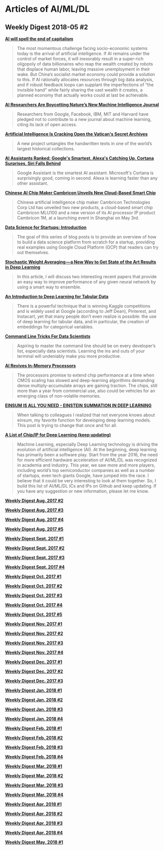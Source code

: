 # Articles of AI/ML/DL

## Weekly Digest 2018-05 \#2

**[AI will spell the end of capitalism](https://www.washingtonpost.com/news/theworldpost/wp/2018/05/03/end-of-capitalism)**
> The most momentous challenge facing socio-economic systems today is the arrival of artificial intelligence. If AI remains under the control of market forces, it will inexorably result in a super-rich oligopoly of data billionaires who reap the wealth created by robots that displace human labor, leaving massive unemployment in their wake.
> But China’s socialist market economy could provide a solution to this. If AI rationally allocates resources through big data analysis, and if robust feedback loops can supplant the imperfections of “the invisible hand” while fairly sharing the vast wealth it creates, a planned economy that actually works could at last be achievable.

**[AI Researchers Are Boycotting Nature’s New Machine Intelligence Journal](https://motherboard.vice.com/en_us/article/a3yxwb/ai-researchers-are-boycotting-natures-new-machine-intelligence-journal)**
> Researchers from Google, Facebook, IBM, MIT and Harvard have pledged not to contribute to a new journal about machine learning, citing its lack of open access.

**[Artificial Intelligence Is Cracking Open the Vatican's Secret Archives](https://www.theatlantic.com/technology/archive/2018/04/vatican-secret-archives-artificial-intelligence/559205/)**
> A new project untangles the handwritten texts in one of the world’s largest historical collections.

**[AI Assistants Ranked: Google's Smartest, Alexa's Catching Up, Cortana Surprises, Siri Falls Behind](https://www.forbes.com/sites/johnkoetsier/2018/04/24/ai-assistants-ranked-googles-smartest-alexas-catching-up-cortana-surprises-siri-falls-behind/#2414edbf492a)**
> Google Assistant is the smartest AI assistant. Microsoft's Cortana is surprisingly good, coming in second. Alexa is learning faster than any other assistant.

**[Chinese AI Chip Maker Cambricon Unveils New Cloud-Based Smart Chip](https://www.chinamoneynetwork.com/2018/05/04/chinese-ai-chip-maker-cambricon-unveils-new-cloud-based-smart-chip)**
> Chinese artificial intelligence chip maker Cambricon Technologies Corp Ltd has unveiled two new products, a cloud-based smart chip Cambricon MLU100 and a new version of its AI processor IP product Cambricon 1M, at a launching event in Shanghai on May 3rd.

**[Data Science for Startups: Introduction](https://towardsdatascience.com/data-science-for-startups-introduction-80d022a18aec)**
> The goal of this series of blog posts is to provide an overview of how to build a data science platform from scratch for a startup, providing real examples using Google Cloud Platform (GCP) that readers can try out themselves.

**[Stochastic Weight Averaging — a New Way to Get State of the Art Results in Deep Learning](https://towardsdatascience.com/stochastic-weight-averaging-a-new-way-to-get-state-of-the-art-results-in-deep-learning-c639ccf36a)**
> In this article, I will discuss two interesting recent papers that provide an easy way to improve performance of any given neural network by using a smart way to ensemble. 

**[An Introduction to Deep Learning for Tabular Data](http://www.fast.ai/2018/04/29/categorical-embeddings/)**
> There is a powerful technique that is winning Kaggle competitions and is widely used at Google (according to Jeff Dean), Pinterest, and Instacart, yet that many people don’t even realize is possible: the use of deep learning for tabular data, and in particular, the creation of embeddings for categorical variables.

**[Command Line Tricks For Data Scientists](https://medium.com/@kadek/command-line-tricks-for-data-scientists-c98e0abe5da)**
> Aspiring to master the command line should be on every developer’s list, especially data scientists. Learning the ins and outs of your terminal will undeniably make you more productive. 

**[AI Revives In-Memory Processors](https://www.eetimes.com/document.asp?doc_id=1333238)**
> The processors promise to extend chip performance at a time when CMOS scaling has slowed and deep-learning algorithms demanding dense multiply-accumulate arrays are gaining traction. The chips, still more than a year from commercial use, also could be vehicles for an emerging class of non-volatile memories.

**[EINSUM IS ALL YOU NEED - EINSTEIN SUMMATION IN DEEP LEARNING](https://rockt.github.io/2018/04/30/einsum)**
> When talking to colleagues I realized that not everyone knows about einsum, my favorite function for developing deep learning models. This post is trying to change that once and for all.

**[A List of Chip/IP for Deep Learning (keep updating)](https://basicmi.github.io/Deep-Learning-Processor-List/)**
> Machine Learning, especially Deep Learning technology is driving the evolution of artificial intelligence (AI). At the beginning, deep learning has primarily been a software play. Start from the year 2016, the need for more efficient hardware acceleration of AI/ML/DL was recognized in academia and industry. This year, we saw more and more players, including world’s top semiconductor companies as well as a number of startups, even tech giants Google, have jumped into the race. I believe that it could be very interesting to look at them together. So, I build this list of AI/ML/DL ICs and IPs on Github and keep updating. If you have any suggestion or new information, please let me know.

**[Weekly Digest Aug. 2017 \#2](https://github.com/basicmi/Machine-Learning-Articles/blob/master/WeeklyDigest2017-08_2.md)**

**[Weekly Digest Aug. 2017 \#3](https://github.com/basicmi/Machine-Learning-Articles/blob/master/WeeklyDigest2017-08_3.md)**

**[Weekly Digest Aug. 2017 \#4](https://github.com/basicmi/Machine-Learning-Articles/blob/master/WeeklyDigest2017-08_4.md)**

**[Weekly Digest Aug. 2017 \#5](https://github.com/basicmi/Machine-Learning-Articles/blob/master/WeeklyDigest2017-08_5.md)**

**[Weekly Digest Sept. 2017 \#1](https://github.com/basicmi/Machine-Learning-Articles/blob/master/WeeklyDigest2017-09_1.md)**

**[Weekly Digest Sept. 2017 \#2](https://github.com/basicmi/Machine-Learning-Articles/blob/master/WeeklyDigest2017-09_2.md)**

**[Weekly Digest Sept. 2017 \#3](https://github.com/basicmi/Machine-Learning-Articles/blob/master/WeeklyDigest2017-09_3.md)**

**[Weekly Digest Sept. 2017 \#4](https://github.com/basicmi/Machine-Learning-Articles/blob/master/WeeklyDigest2017-09_4.md)**

**[Weekly Digest Oct. 2017 \#1](https://github.com/basicmi/Machine-Learning-Articles/blob/master/WeeklyDigest2017-10_1.md)**

**[Weekly Digest Oct. 2017 \#2](https://github.com/basicmi/Machine-Learning-Articles/blob/master/WeeklyDigest2017-10_2.md)**

**[Weekly Digest Oct. 2017 \#3](https://github.com/basicmi/Machine-Learning-Articles/blob/master/WeeklyDigest2017-10_3.md)**

**[Weekly Digest Oct. 2017 \#4](https://github.com/basicmi/Machine-Learning-Articles/blob/master/WeeklyDigest2017-10_4.md)**

**[Weekly Digest Oct. 2017 \#5](https://github.com/basicmi/Machine-Learning-Articles/blob/master/WeeklyDigest2017-10_5.md)**

**[Weekly Digest Nov. 2017 \#1](https://github.com/basicmi/Machine-Learning-Articles/blob/master/WeeklyDigest2017-11_1.md)**

**[Weekly Digest Nov. 2017 \#2](https://github.com/basicmi/Machine-Learning-Articles/blob/master/WeeklyDigest2017-11_2.md)**

**[Weekly Digest Nov. 2017 \#3](https://github.com/basicmi/Machine-Learning-Articles/blob/master/WeeklyDigest2017-11_3.md)**

**[Weekly Digest Nov. 2017 \#4](https://github.com/basicmi/Machine-Learning-Articles/blob/master/WeeklyDigest2017-11_4.md)**

**[Weekly Digest Dec. 2017 \#1](https://github.com/basicmi/Machine-Learning-Articles/blob/master/WeeklyDigest2017-12_1.md)**

**[Weekly Digest Dec. 2017 \#2](https://github.com/basicmi/Machine-Learning-Articles/blob/master/WeeklyDigest2017-12_2.md)**

**[Weekly Digest Dec. 2017 \#3](https://github.com/basicmi/Machine-Learning-Articles/blob/master/WeeklyDigest2017-12_3.md)**

**[Weekly Digest Jan. 2018 \#1](https://github.com/basicmi/Machine-Learning-Articles/blob/master/WeeklyDigest2018-01_1.md)**

**[Weekly Digest Jan. 2018 \#2](https://github.com/basicmi/Machine-Learning-Articles/blob/master/WeeklyDigest2018-01_2.md)**

**[Weekly Digest Jan. 2018 \#3](https://github.com/basicmi/Machine-Learning-Articles/blob/master/WeeklyDigest2018-01_3.md)**

**[Weekly Digest Jan. 2018 \#4](https://github.com/basicmi/Machine-Learning-Articles/blob/master/WeeklyDigest2018-01_4.md)**

**[Weekly Digest Feb. 2018 \#1](https://github.com/basicmi/Machine-Learning-Articles/blob/master/WeeklyDigest2018-02_1.md)**

**[Weekly Digest Feb. 2018 \#2](https://github.com/basicmi/Machine-Learning-Articles/blob/master/WeeklyDigest2018-02_2.md)**

**[Weekly Digest Feb. 2018 \#3](https://github.com/basicmi/Machine-Learning-Articles/blob/master/WeeklyDigest2018-02_3.md)**

**[Weekly Digest Feb. 2018 \#4](https://github.com/basicmi/Machine-Learning-Articles/blob/master/WeeklyDigest2018-02_4.md)**

**[Weekly Digest Mar. 2018 \#1](https://github.com/basicmi/Machine-Learning-Articles/blob/master/WeeklyDigest2018-03_1.md)**

**[Weekly Digest Mar. 2018 \#2](https://github.com/basicmi/Machine-Learning-Articles/blob/master/WeeklyDigest2018-03_2.md)**

**[Weekly Digest Mar. 2018 \#3](https://github.com/basicmi/Machine-Learning-Articles/blob/master/WeeklyDigest2018-03_3.md)**

**[Weekly Digest Mar. 2018 \#4](https://github.com/basicmi/Machine-Learning-Articles/blob/master/WeeklyDigest2018-03_4.md)**

**[Weekly Digest Apr. 2018 \#1](https://github.com/basicmi/Machine-Learning-Articles/blob/master/WeeklyDigest2018-04_1.md)**

**[Weekly Digest Apr. 2018 \#2](https://github.com/basicmi/Machine-Learning-Articles/blob/master/WeeklyDigest2018-04_2.md)**

**[Weekly Digest Apr. 2018 \#3](https://github.com/basicmi/Machine-Learning-Articles/blob/master/WeeklyDigest2018-04_3.md)**

**[Weekly Digest Apr. 2018 \#4](https://github.com/basicmi/Machine-Learning-Articles/blob/master/WeeklyDigest2018-04_4.md)**

**[Weekly Digest May. 2018 \#1](https://github.com/basicmi/Machine-Learning-Articles/blob/master/WeeklyDigest2018-05_1.md)**
